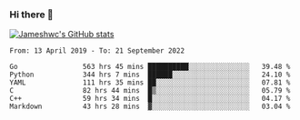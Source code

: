 ### Hi there 👋

[![Jameshwc's GitHub stats](https://github-readme-stats.vercel.app/api?username=jameshwc)](https://github.com/anuraghazra/github-readme-stats)

<!--START_SECTION:waka-->

```text
From: 13 April 2019 - To: 21 September 2022

Go                563 hrs 45 mins ██████████░░░░░░░░░░░░░░░   39.48 %
Python            344 hrs 7 mins  ██████░░░░░░░░░░░░░░░░░░░   24.10 %
YAML              111 hrs 35 mins ██░░░░░░░░░░░░░░░░░░░░░░░   07.81 %
C                 82 hrs 44 mins  █▒░░░░░░░░░░░░░░░░░░░░░░░   05.79 %
C++               59 hrs 34 mins  █░░░░░░░░░░░░░░░░░░░░░░░░   04.17 %
Markdown          43 hrs 28 mins  ▓░░░░░░░░░░░░░░░░░░░░░░░░   03.04 %
```

<!--END_SECTION:waka-->